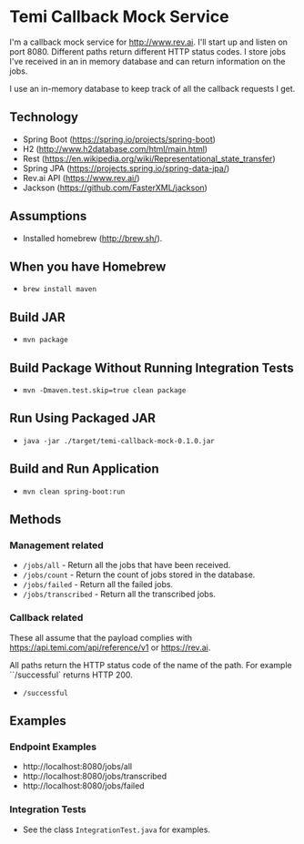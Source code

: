 # Temi Callback Mock Service

I'm a callback mock service for http://www.rev.ai. I'll start up and listen on port 8080. Different paths return different HTTP status codes. I store jobs I've received in an in memory database and can return information on the jobs.

I use an in-memory database to keep track of all the callback requests I get.

## Technology
- Spring Boot (https://spring.io/projects/spring-boot)
- H2 (http://www.h2database.com/html/main.html)
- Rest (https://en.wikipedia.org/wiki/Representational_state_transfer)
- Spring JPA (https://projects.spring.io/spring-data-jpa/)
- Rev.ai API (https://www.rev.ai/)
- Jackson (https://github.com/FasterXML/jackson)

## Assumptions
- Installed homebrew (http://brew.sh/).

## When you have Homebrew
- `brew install maven`

## Build JAR
- `mvn package`

## Build Package Without Running Integration Tests
- `mvn -Dmaven.test.skip=true clean package` 

## Run Using Packaged JAR
- `java -jar ./target/temi-callback-mock-0.1.0.jar`

## Build and Run Application
- `mvn clean spring-boot:run`


## Methods
### Management related
- `/jobs/all` - Return all the jobs that have been received.
- `/jobs/count` - Return the count of jobs stored in the database.
- `/jobs/failed` - Return all the failed jobs.
- `/jobs/transcribed` - Return all the transcribed jobs.
### Callback related
These all assume that the payload complies with https://api.temi.com/api/reference/v1 or https://rev.ai.

All paths return the HTTP status code of the name of the path. For example ``/successful` returns HTTP 200.
- `/successful`

## Examples
### Endpoint Examples
- http://localhost:8080/jobs/all
- http://localhost:8080/jobs/transcribed
- http://localhost:8080/jobs/failed
### Integration Tests
- See the class `IntegrationTest.java` for examples.